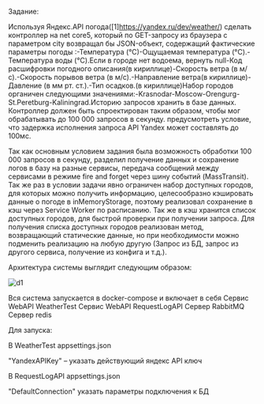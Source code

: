 Задание:

Используя Яндекс.API погода([1]https://yandex.ru/dev/weather/) сделать контроллер на net core5, который по GET-запросу из браузера с параметром city возвращал бы JSON-объект, содержащий фактические параметры погоды :-Температура (°C)-Ощущаемая температура (°C).-Температура воды (°C).Если в городе нет водоема, вернуть null-Код расшифровки погодного описания(в кириллице)-Скорость ветра (в м/с).-Скорость порывов ветра (в м/с).-Направление ветра(в кириллице)-Давление (в мм рт. ст.).-Тип осадков.(в кириллице)Набор городов органичен следующими значениями:-Krasnodar-Moscow-Orengurg-St.Peretburg-Kaliningrad.Историю запросов хранить в базе данных.
Контроллер должен быть спроектирован таким образом, чтобы мог обрабатывать до 100 000 запросов в секунду. предусмотреть условие, что задержка исполнения запроса API Yandex может составлять до 100мс.

Так как основным условием задания была возможность обработки 100 000 запросов в секунду, разделил получение данных и сохранение логов в базу на разные сервисы, передача сообщений между сервисами в режиме fire and forget через шину событий (MassTransit). Так же раз в условии задачи явно ограничен набор доступных городов, для которых можно получить информацию, целесообразно кэшировать данные о погоде в inMemoryStorage, поэтому реализовал сохранение в кэш через Service Worker по расписанию. Так же в кэш хранится список доступных городов, для быстрой проверки при получении запроса.
Для получения списка доступных городов реализован метод, возвращающий статические данные, но при необходимости можно подменить реализацию на любую другую (Запрос из БД, запрос из другого сервиса, получение из конфига и т.д.).

Архитектура системы выглядит следующим образом:

![d1](https://user-images.githubusercontent.com/51089027/130180159-6a2f619c-5861-43ad-a86f-52939c336fde.png)

Вся система запускается в docker-compose и включает в себя
Сервис WebAPI WeatherTest
Сервис WebAPI RequestLogAPI
Сервер RabbitMQ
Сервер redis

Для запуска:

В WeatherTest appsettings.json

"YandexAPIKey" – указать действующий яндекс API ключ

В RequestLogAPI appsettings.json

"DefaultConnection" указать параметры подключения к БД


